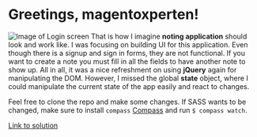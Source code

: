 # Greetings, magentoxperten!

![Image of Login screen](http://des-iis.ucn.dk/mmdi0915/1055435/1.png)
That is how I imagine **noting application** should look and work like. I was focusing on building UI for this application. Even though there is a signup and sign in forms, they are not functional.
If you want to create a note you must fill in all the fields to have another note to show up.
All in all, it was a nice refreshment on using **jQuery** again for manipulating the DOM. However, I missed the global **state** object, where I could manipulate the current state of the app easily and react to changes.

Feel free to clone the repo and make some changes. If SASS wants to be changed, make sure to install `compass` [Compass](http://compass-style.org/) and run `$ compass watch`.

[Link to solution](http://des-iis.ucn.dk/mmdi0915/1055435/magentoxperten/)